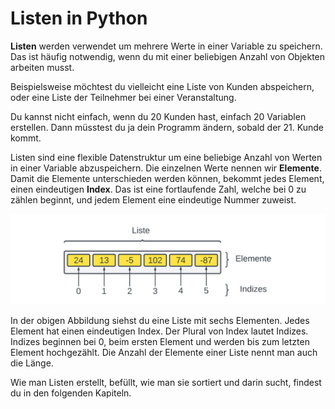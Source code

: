 # Listen in Python

**Listen** werden verwendet um mehrere Werte in einer Variable zu speichern.
Das ist häufig notwendig, wenn du mit einer beliebigen Anzahl von Objekten
arbeiten musst.

Beispielsweise möchtest du vielleicht eine Liste von Kunden abspeichern,
oder eine Liste der Teilnehmer bei einer Veranstaltung.

Du kannst nicht einfach, wenn du 20 Kunden hast, einfach 20 Variablen erstellen.
Dann müsstest du ja dein Programm ändern, sobald der 21. Kunde kommt.

Listen sind eine flexible Datenstruktur um eine beliebige Anzahl von Werten
in einer Variable abzuspeichern.
Die einzelnen Werte nennen wir **Elemente**.
Damit die Elemente unterschieden werden können, bekommt jedes Element,
einen eindeutigen **Index**. Das ist eine fortlaufende Zahl,
welche bei 0 zu zählen beginnt, und jedem Element eine eindeutige Nummer zuweist.

![Darstellung einer Liste mit sechs Elementen](./images/lists.png)

In der obigen Abbildung siehst du eine Liste mit sechs Elementen.
Jedes Element hat einen eindeutigen Index.
Der Plural von Index lautet Indizes.
Indizes beginnen bei 0, beim ersten Element und werden bis zum letzten
Element hochgezählt.
Die Anzahl der Elemente einer Liste nennt man auch die Länge.

Wie man Listen erstellt, befüllt, wie man sie sortiert und darin sucht,
findest du in den folgenden Kapiteln.













